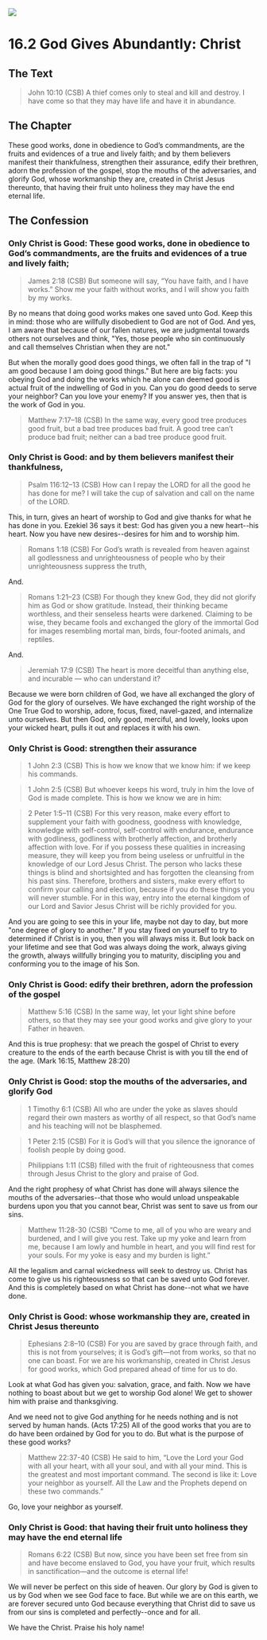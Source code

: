 <img class="intro-right" src="/images/art-1689.png">

# 16.2 God Gives Abundantly: Christ

## The Text

>John 10:10 (CSB) A thief comes only to steal and kill and destroy. I have come so that they may have life and have it in abundance.

## The Chapter

These good works, done in obedience to God’s commandments, are the fruits and evidences of a true and lively faith; and by them believers manifest their thankfulness, strengthen their assurance, edify their brethren, adorn the profession of the gospel, stop the mouths of the adversaries, and glorify God, whose workmanship they are, created in Christ Jesus thereunto, that having their fruit unto holiness they may have the end eternal life.

## The Confession

### Only Christ is Good: These good works, done in obedience to God’s commandments, are the fruits and evidences of a true and lively faith;

>James 2:18 (CSB) But someone will say, “You have faith, and I have works.” Show me your faith without works, and I will show you faith by my works.

By no means that doing good works makes one saved unto God. Keep this in mind: those who are willfully disobedient to God are not of God. And yes, I am aware that because of our fallen natures, we are judgmental towards others not ourselves and think, "Yes, those people who sin continuously and call themselves Christian when they are not."

But when the morally good does good things, we often fall in the trap of "I am good because I am doing good things." But here are big facts: you obeying God and doing the works which he alone can deemed good is actual fruit of the indwelling of God in you. Can you do good deeds to serve your neighbor? Can you love your enemy? If you answer yes, then that is the work of God in you.

>Matthew 7:17–18 (CSB) In the same way, every good tree produces good fruit, but a bad tree produces bad fruit. A good tree can’t produce bad fruit; neither can a bad tree produce good fruit.

### Only Christ is Good: and by them believers manifest their thankfulness,

>Psalm 116:12–13 (CSB) How can I repay the LORD for all the good he has done for me? I will take the cup of salvation and call on the name of the LORD.

This, in turn, gives an heart of worship to God and give thanks for what he has done in you. Ezekiel 36 says it best: God has given you a new heart--his heart. Now you have new desires--desires for him and to worship him.

>Romans 1:18 (CSB) For God’s wrath is revealed from heaven against all godlessness and unrighteousness of people who by their unrighteousness suppress the truth,

And.

>Romans 1:21–23 (CSB) For though they knew God, they did not glorify him as God or show gratitude. Instead, their thinking became worthless, and their senseless hearts were darkened. Claiming to be wise, they became fools and exchanged the glory of the immortal God for images resembling mortal man, birds, four-footed animals, and reptiles.

And.

>Jeremiah 17:9 (CSB) The heart is more deceitful than anything else, and incurable — who can understand it?

Because we were born children of God, we have all exchanged the glory of God for the glory of ourselves. We have exchanged the right worship of the One True God to worship, adore, focus, fixed, navel-gazed, and internalize unto ourselves. But then God, only good, merciful, and lovely, looks upon your wicked heart, pulls it out and replaces it with his own.

### Only Christ is Good: strengthen their assurance

>1 John 2:3 (CSB) This is how we know that we know him: if we keep his commands.

>1 John 2:5 (CSB) But whoever keeps his word, truly in him the love of God is made complete. This is how we know we are in him:

>2 Peter 1:5–11 (CSB) For this very reason, make every effort to supplement your faith with goodness, goodness with knowledge, knowledge with self-control, self-control with endurance, endurance with godliness, godliness with brotherly affection, and brotherly affection with love. For if you possess these qualities in increasing measure, they will keep you from being useless or unfruitful in the knowledge of our Lord Jesus Christ. The person who lacks these things is blind and shortsighted and has forgotten the cleansing from his past sins. Therefore, brothers and sisters, make every effort to confirm your calling and election, because if you do these things you will never stumble. For in this way, entry into the eternal kingdom of our Lord and Savior Jesus Christ will be richly provided for you.

And you are going to see this in your life, maybe not day to day, but more "one degree of glory to another." If you stay fixed on yourself to try to determined if Christ is in you, then you will always miss it. But look back on your lifetime and see that God was always doing the work, always giving the growth, always willfully bringing you to maturity, discipling you and conforming you to the image of his Son.

### Only Christ is Good: edify their brethren, adorn the profession of the gospel

>Matthew 5:16 (CSB) In the same way, let your light shine before others, so that they may see your good works and give glory to your Father in heaven.

And this is true prophesy: that we preach the gospel of Christ to every creature to the ends of the earth because Christ is with you till the end of the age. (Mark 16:15, Matthew 28:20)

### Only Christ is Good: stop the mouths of the adversaries, and glorify God

>1 Timothy 6:1 (CSB) All who are under the yoke as slaves should regard their own masters as worthy of all respect, so that God’s name and his teaching will not be blasphemed.

>1 Peter 2:15 (CSB) For it is God’s will that you silence the ignorance of foolish people by doing good.

>Philippians 1:11 (CSB) filled with the fruit of righteousness that comes through Jesus Christ to the glory and praise of God.

And the right prophesy of what Christ has done will always silence the mouths of the adversaries--that those who would unload unspeakable burdens upon you that you cannot bear, Christ was sent to save us from our sins.

>Matthew 11:28-30 (CSB) “Come to me, all of you who are weary and burdened, and I will give you rest. Take up my yoke and learn from me, because I am lowly and humble in heart, and you will find rest for your souls. For my yoke is easy and my burden is light.”

All the legalism and carnal wickedness will seek to destroy us. Christ has come to give us his righteousness so that can be saved unto God forever. And this is completely based on what Christ has done--not what we have done.

### Only Christ is Good: whose workmanship they are, created in Christ Jesus thereunto

>Ephesians 2:8–10 (CSB) For you are saved by grace through faith, and this is not from yourselves; it is God’s gift—not from works, so that no one can boast. For we are his workmanship, created in Christ Jesus for good works, which God prepared ahead of time for us to do.

Look at what God has given you: salvation, grace, and faith. Now we have nothing to boast about but we get to worship God alone! We get to shower him with praise and thanksgiving.

And we need not to give God anything for he needs nothing and is not served by human hands. (Acts 17:25) All of the good works that you are to do have been ordained by God for you to do. But what is the purpose of these good works?

>Matthew 22:37-40 (CSB) He said to him, “Love the Lord your God with all your heart, with all your soul, and with all your mind. This is the greatest and most important command. The second is like it: Love your neighbor as yourself. All the Law and the Prophets depend on these two commands.”

Go, love your neighbor as yourself.

### Only Christ is Good: that having their fruit unto holiness they may have the end eternal life

>Romans 6:22 (CSB) But now, since you have been set free from sin and have become enslaved to God, you have your fruit, which results in sanctification—and the outcome is eternal life!

We will never be perfect on this side of heaven. Our glory by God is given to us by God when we see God face to face. But while we are on this earth, we are forever secured unto God because everything that Christ did to save us from our sins is completed and perfectly--once and for all.

We have the Christ. Praise his holy name!
